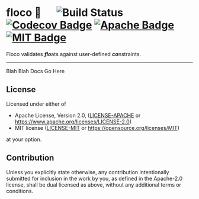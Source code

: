 # floco 🛟 &emsp; ![Build Status] [![Codecov Badge]][Codecov Info] [![Apache Badge]][Apache Link] [![MIT Badge]][MIT Link]

[Build Status]: https://github.com/rileyleff/floco/actions/workflows/rust.yml/badge.svg
[Codecov Badge]: https://codecov.io/gh/RileyLeff/floco/graph/badge.svg?token=CEAG74DDK9
[Codecov Info]: https://codecov.io/gh/RileyLeff/floco
[MIT Badge]: https://img.shields.io/badge/License-MIT-yellow.svg
[MIT Link]: https://opensource.org/licenses/MIT
[Apache Badge]: https://img.shields.io/badge/License-Apache_2.0-blue.svg
[Apache Link]: https://opensource.org/licenses/Apache-2.0

Floco validates ***flo***ats against user-defined ***co***nstraints.

---

Blah Blah Docs Go Here

## License

Licensed under either of

* Apache License, Version 2.0, ([LICENSE-APACHE](LICENSE-APACHE) or https://www.apache.org/licenses/LICENSE-2.0)
* MIT license ([LICENSE-MIT](LICENSE-MIT) or https://opensource.org/licenses/MIT)

at your option.

## Contribution

Unless you explicitly state otherwise, any contribution intentionally
submitted for inclusion in the work by you, as defined in the Apache-2.0
license, shall be dual licensed as above, without any additional terms or
conditions.
